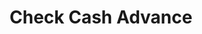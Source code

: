 ---
title: Check Cash Advance
slug: check-cash-advance
updated-on: '2024-05-30T13:44:31.749Z'
created-on: '2024-05-30T13:41:46.671Z'
published-on: '2024-05-30T13:54:32.469Z'
f_city-state-2:
- cms/city/burley-id.md
- cms/city/helena-mt.md
- cms/city/layton-ut.md
- cms/city/bountiful-ut.md
- cms/city/idaho-falls-id.md
- cms/city/pocatello-id.md
- cms/city/rupert-id.md
f_locations:
- cms/payday-loan/check-cash-advance-10510.md
- cms/payday-loan/check-cash-advance-10511.md
- cms/payday-loan/check-cash-advance-10512.md
- cms/payday-loan/check-cash-advance-10513.md
- cms/payday-loan/check-cash-advance-10514.md
- cms/payday-loan/check-cash-advance-10515.md
- cms/payday-loan/check-cash-advance-10516.md
- cms/payday-loan/check-cash-advance-10517.md
- cms/payday-loan/check-cash-advance-10518.md
- cms/payday-loan/check-cash-advance-10519.md
f_states:
- cms/state/idaho.md
- cms/state/montana.md
- cms/state/utah.md
layout: '[company].html'
tags: company
---